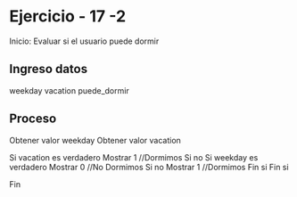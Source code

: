 # Ejercicio - 17 -2

Inicio: Evaluar si el usuario puede dormir
## Ingreso datos
weekday
vacation
puede_dormir
## Proceso

Obtener valor weekday Obtener valor vacation

Si vacation es verdadero Mostrar 1 //Dormimos Si no Si weekday es verdadero Mostrar 0 //No Dormimos Si no Mostrar 1 //Dormimos Fin si Fin si

Fin